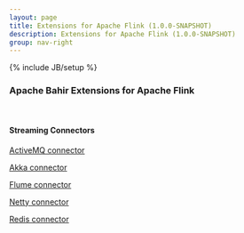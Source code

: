 ```yaml
---
layout: page
title: Extensions for Apache Flink (1.0.0-SNAPSHOT)
description: Extensions for Apache Flink (1.0.0-SNAPSHOT)
group: nav-right
---
```

<!--
{% comment %}
Licensed to the Apache Software Foundation (ASF) under one or more
contributor license agreements.  See the NOTICE file distributed with
this work for additional information regarding copyright ownership.
The ASF licenses this file to you under the Apache License, Version 2.0
(the "License"); you may not use this file except in compliance with
the License.  You may obtain a copy of the License at

http://www.apache.org/licenses/LICENSE-2.0

Unless required by applicable law or agreed to in writing, software
distributed under the License is distributed on an "AS IS" BASIS,
WITHOUT WARRANTIES OR CONDITIONS OF ANY KIND, either express or implied.
See the License for the specific language governing permissions and
limitations under the License.
{% endcomment %}
-->

{% include JB/setup %}

### Apache Bahir Extensions for Apache Flink

<br/>

#### Streaming Connectors

[ActiveMQ connector](../flink-streaming-activemq)

[Akka connector](../flink-streaming-akka)

[Flume connector](../flink-streaming-flume)

[Netty connector](../flink-streaming-netty)

[Redis connector](../flink-streaming-redis)
